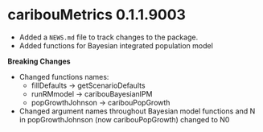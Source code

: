 # caribouMetrics 0.1.1.9003

* Added a `NEWS.md` file to track changes to the package.
* Added functions for Bayesian integrated population model

**Breaking Changes**
* Changed functions names:
    - fillDefaults -> getScenarioDefaults
    - runRMmodel -> caribouBayesianIPM
    - popGrowthJohnson -> caribouPopGrowth
* Changed argument names throughout Bayesian model functions and N in popGrowthJohnson (now caribouPopGrowth) changed to N0
    
  
